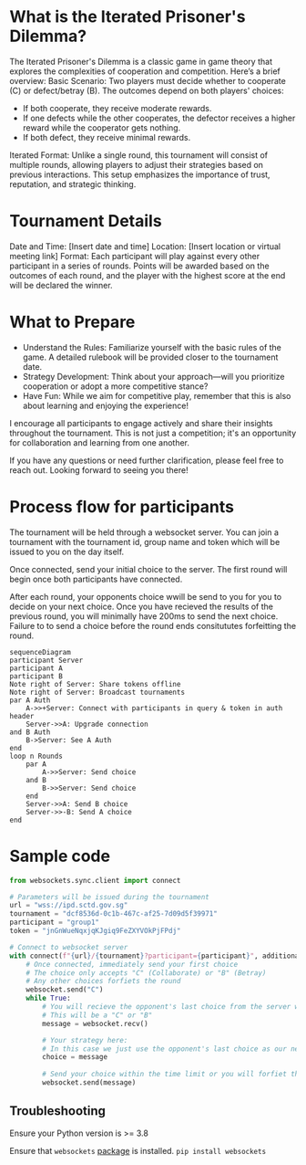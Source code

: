 # What is the Iterated Prisoner's Dilemma?

The Iterated Prisoner's Dilemma is a classic game in game theory that explores the complexities of cooperation and competition. Here’s a brief overview:
Basic Scenario: Two players must decide whether to cooperate (C) or defect/betray (B). The outcomes depend on both players' choices:
- If both cooperate, they receive moderate rewards.
- If one defects while the other cooperates, the defector receives a higher reward while the cooperator gets nothing.
- If both defect, they receive minimal rewards.

Iterated Format: Unlike a single round, this tournament will consist of multiple rounds, allowing players to adjust their strategies based on previous interactions. This setup emphasizes the importance of trust, reputation, and strategic thinking.

# Tournament Details
Date and Time: [Insert date and time]
Location: [Insert location or virtual meeting link]
Format: Each participant will play against every other participant in a series of rounds. Points will be awarded based on the outcomes of each round, and the player with the highest score at the end will be declared the winner.

# What to Prepare
- Understand the Rules: Familiarize yourself with the basic rules of the game. A detailed rulebook will be provided closer to the tournament date.
- Strategy Development: Think about your approach—will you prioritize cooperation or adopt a more competitive stance?
- Have Fun: While we aim for competitive play, remember that this is also about learning and enjoying the experience!

I encourage all participants to engage actively and share their insights throughout the tournament. This is not just a competition; it's an opportunity for collaboration and learning from one another.

If you have any questions or need further clarification, please feel free to reach out.
Looking forward to seeing you there!

# Process flow for participants

The tournament will be held through a websocket server. You can join a tournament with the tournament id, group name and token which will be issued to you on the day itself.

Once connected, send your initial choice to the server. The first round will begin once both participants have connected.

After each round, your opponents choice wwill be send to you for you to decide on your next choice. Once you have recieved the results of the previous round, you will minimally have 200ms to send the next choice. Failure to to send a choice before the round ends consitututes forfeitting the round.

```mermaid
sequenceDiagram
participant Server
participant A
participant B
Note right of Server: Share tokens offline
Note right of Server: Broadcast tournaments
par A Auth
    A->>+Server: Connect with participants in query & token in auth header
    Server->>A: Upgrade connection
and B Auth
    B->Server: See A Auth
end
loop n Rounds
    par A
        A->>Server: Send choice
    and B
        B->>Server: Send choice
    end
    Server->>A: Send B choice
    Server->>-B: Send A choice
end
```

# Sample code

```python
from websockets.sync.client import connect

# Parameters will be issued during the tournament
url = "wss://ipd.sctd.gov.sg"
tournament = "dcf8536d-0c1b-467c-af25-7d09d5f39971"
participant = "group1"
token = "jnGnWueNqxjqKJgiq9FeZXYVOkPjFPdj"

# Connect to websocket server
with connect(f"{url}/{tournament}?participant={participant}", additional_headers={'authorization': token}) as websocket:
    # Once connected, immediately send your first choice
    # The choice only accepts "C" (Collaborate) or "B" (Betray)
    # Any other choices forfiets the round
    websocket.send("C")
    while True:
        # You will recieve the opponent's last choice from the server when the round is over
        # This will be a "C" or "B"
        message = websocket.recv()

        # Your strategy here:
        # In this case we just use the opponent's last choice as our next choice
        choice = message
        
        # Send your choice within the time limit or you will forfiet the round
        websocket.send(message)
```

## Troubleshooting

Ensure your Python version is >= 3.8

Ensure that `websockets` [package](https://pypi.org/project/websockets/) is installed. `pip install websockets`
